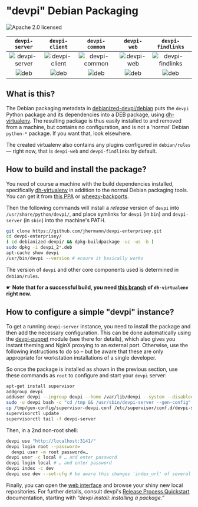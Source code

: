 # "devpi" Debian Packaging

![Apache 2.0 licensed](http://img.shields.io/badge/license-Apache_2.0-red.svg)

| `devpi-server` | `devpi-client` | `devpi-common` | `devpi-web` | `devpi-findlinks` |
|:---:|:---:|:---:|:---:|:---:|
| ![devpi-server](http://img.shields.io/pypi/v/devpi-server.svg) | ![devpi-client](http://img.shields.io/pypi/v/devpi-client.svg) | ![devpi-common](http://img.shields.io/pypi/v/devpi-common.svg) | ![devpi-web](http://img.shields.io/pypi/v/devpi-web.svg) | ![devpi-findlinks](http://img.shields.io/pypi/v/devpi-findlinks.svg) |
| ![deb](http://img.shields.io/badge/deb-v2.0.6-d80854.svg) | ![deb](http://img.shields.io/badge/deb-v2.0.2-d80854.svg) | ![deb](http://img.shields.io/badge/deb-v2.0.2-d80854.svg) | ![deb](http://img.shields.io/badge/deb-v2.1.0-d80854.svg) | ![deb](http://img.shields.io/badge/deb-v1.0.0-d80854.svg) |


## What is this?

The Debian packaging metadata in
[debianized-devpi/debian](https://github.com/jhermann/devpi-enterprisey/tree/master/debianized-devpi/debian)
puts the `devpi` Python package and its dependencies into a DEB package,
using [dh-virtualenv](https://github.com/spotify/dh-virtualenv).
The resulting package is thus easily installed to and removed from a machine, but contains no configuration,
and is not a ‘normal’ Debian `python-*` package. If you want that, look elsewhere.

The created virtualenv also contains any plugins configured in `debian/rules`
— right now, that is `devpi-web` and `devpi-findlinks` by default.


## How to build and install the package?

You need of course a machine with the build dependencies installed, specifically
[dh-virtualenv](https://github.com/spotify/dh-virtualenv) in addition to the normal Debian packaging tools.
You can get it from [this PPA](https://launchpad.net/~dh-virtualenv/+archive/ubuntu/stable) or [wheezy-backports](http://mentors.debian.net/package/dh-virtualenv).

Then the following commands will install a *release* version of `devpi` into `/usr/share/python/devpi/`, and place symlinks
for `devpi` (in `bin`) and `devpi-server` (in `sbin`) into the machine's PATH.

```sh
git clone https://github.com/jhermann/devpi-enterprisey.git
cd devpi-enterprisey/
( cd debianized-devpi/ && dpkg-buildpackage -uc -us -b )
sudo dpkg -i devpi_2*.deb
apt-cache show devpi
/usr/bin/devpi --version # ensure it basically works
```

The version of `devpi` and other core components used is determined in `debian/rules`.

☛ **Note that for a successful build, you need [this branch](https://github.com/jhermann/dh-virtualenv/tree/trigger-on-python-update) of `dh-virtualenv` right now.**


## How to configure a simple "devpi" instance?

To get a running `devpi-server` instance, you need to install the package and then add the necessary configuration.
This can be done automatically using the [devpi-puppet](https://github.com/jhermann/devpi-puppet) module (see there for details), which also gives you instant theming and NginX proxying to an external port.
Otherwise, use the following instructions to do so
– but be aware that these are only appropriate for workstation installations of a single developer.

So once the package is installed as shown in the previous section,
use these commands as `root` to configure and start your `devpi` server:

```sh
apt-get install supervisor
addgroup devpi
adduser devpi --ingroup devpi --home /var/lib/devpi --system --disabled-password
sudo -u devpi bash -c "cd /tmp && /usr/sbin/devpi-server --gen-config"
cp /tmp/gen-config/supervisor-devpi.conf /etc/supervisor/conf.d/devpi-server.conf
supervisorctl update
supervisorctl tail -f devpi-server
```

Then, in a 2nd non-root shell:

```sh
devpi use "http://localhost:3141/"
devpi login root --password=
  devpi user -m root password=…
devpi user -c local # … and enter password
devpi login local # … and enter password
devpi index -c dev
devpi use dev --set-cfg # be aware this changes 'index_url' of several configs in your $HOME
```

Finally, you can open the [web interface](http://localhost:3141/) and browse your shiny new local repositories.
For further details, consult devpi's
[Release Process Quickstart](http://doc.devpi.net/latest/quickstart-releaseprocess.html)
documentation, starting with *“devpi install: installing a package.”*
